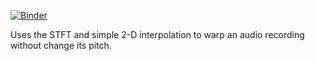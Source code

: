 [![Binder](https://mybinder.org/badge_logo.svg)](https://mybinder.org/v2/gh/benjaminaschultz/STFT-time-warping/HEAD)

Uses the STFT and simple 2-D interpolation to warp an audio recording without change its pitch.
